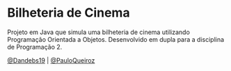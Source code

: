# Bilheteria de Cinema
Projeto em Java que simula uma bilheteria de cinema utilizando Programação Orientada a Objetos. Desenvolvido em dupla para a disciplina de Programação 2.

[@Dandebs19](https://github.com/Dandebs19) | [@PauloQueiroz](https://github.com/PauloQueirozz)
